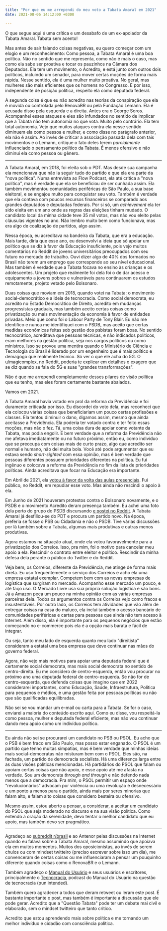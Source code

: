 ```yaml
---
title: "Por que eu me arrependi do meu voto a Tabata Amaral em 2021"
date: 2021-08-06 14:12:00 +0300

---
```


O que segue aqui é uma crítica e um desabafo de um ex-apoiador da Tabata Amaral. Tabata sem acento!

Mas antes de sair falando coisas negativas, eu quero começar com um elogio e um reconhecimento: Como pessoa, a Tabata Amaral é uma boa política. Não no sentido que me representa, como não é mais o caso, mas como ela sabe ser proativa e tocar os pauzinhos na Câmara dos Deputados. Ela tem um movimento, o Acredito, e está junto com outros dois políticos, incluindo um senador, para mover certas moções de forma mais rápida. Nesse sentido, ela é uma mulher muito proativa. No geral, mas mulheres são mais eficientes que os homens no Congresso. E por isso, independente de posição política, respeito ela como deputada federal.

A segunda coisa é que eu não acredito nas teorias da conspiração que ela é movida ou controlada pelo RenovaBR ou pela Fundação Lemann. Ela é acusada disso pela esquerda e a direita. Antes era o George Soros. Acompanhei esses ataques e eles são infundados no sentido de implicar que a Tabata não tem autonomia no que vota. Muito pelo contrário. Ela tem total autonomia. Vejo que muitos ataques contra ela nesse sentido diminuem ela como pessoa e mulher, e como disse no parágrafo anterior, ela não é assim. Ao invés de criticar a associação passada dela com tais movimentos e o Lemann, critique o fato deles terem *parcialmente* influenciado o pensamento político da Tabata. É menos ofensivo e não diminui ela como pessoa ou gênero.

---

A Tabata Amaral, em 2018, foi eleita sob o PDT. Mas desde sua campanha ela mencionava que não ia seguir tudo do partido e que ela era parte da "nova política". Numa entrevista ao Flow Podcast, ela até critica a "nova política", mas é verdade que ela se beneficiou de ser cunhada assim. Ela também movimentou comunidades periféricas de São Paulo, a sua base eleitoral, e se engajou muito para conquistar seu voto. Também é verdade que ela contava com poucos recursos financeiros se comparado aos grandes deputados e deputadas federais. Por si só, um *achievement* ela ter sido eleita em um ano onde as regras das eleições tinham mudado. O candidato local da minha cidade teve 35 mil votos, mas não vou eleito pelas cláusulas vigentes no ano. Não lembro muito bem como funcionava, mas era algo de coalização de partidos, algo assim.

Nessa época, eu acreditava na bandeira da Tabata, que era a educação. Mais tarde, diria que esse ano, eu desenvolvi a ideia que só apoiar um político que se diz à favor da Educação insuficiente, pois vejo muitos comentários no Reddit de jovens universitários preocupados com seu futuro no mercado de trabalho. Ouvi dizer algo de 40% dos formados no Brasil não terem um emprego que corresponde ao seu nível educacional. Mas também é verdade que a Tabata focava no ensino às crianças e os adolescentes. Um projeto que realmente foi dela foi o de dar acesso e equipamento a jovens pobres e vulneráveis para continuarem os estudos remotamente, projeto vetado pelo Bolsonaro.

Duas coisas que moviam em 2018, quando votei na Tabata: o movimento social-democrático e a ideia de tecnocracia. Como social democrata, eu acredito no Estado Democrático de Direito, acredito em mudanças progressistas graduais, mas também aceito certas coisas como privatização ou mais movimentação da economia à favor de entidades privadas. Meio que como foi o Labour Party de Tony Blair. Eu não me identifico e nunca me identifiquei com o PSDB, mas aceito que certas medidas econômicas feitas sob gestão dos psbistas foram boas. No sentido tecnocrático, acreditava que pessoas técnicas, e não indicados políticos, eram melhores na gestão política, seja nos cargos políticos ou como ministros. Isso se provou uma mentira quando o Ministério de Ciência e Tecnologia do Brasil é liderado por um engenheiro que é mais político e demagogo que realmente técnico. Só ver o que ele acha do 5G. O u/magicomplex, no Reddit, poderia te explicar em detalhes o exagero que se diz quando se fala do 5G e suas "grandes transformações".

Não é que me arrependi completamente desses pilares de visão política que eu tenho, mas eles foram certamente bastante abalados.

Vamos em 2021. 

A Tabata Amaral havia votado em prol da reforma da Previdência e foi duramente criticada por isso. Eu discordei do voto dela, mas reconheci que ela colocou várias coisas que beneficiariam um pouco certas profissões e classes. Ela tentou diminuir o dano, digamos assim, mesmo que ainda aceitasse a Previdência. Ela poderia ter votado contra e ter feito essas moções, mas não o fez. Tá, uma coisa dura de apoiar como votante da Tabata, mas podia engolir. É bem verdade que a reforma da Previdência não me afetava imediatamente ou no futuro próximo, então eu, como indivíduo que se preocupa com coisas mais de curto prazo, algo que acredito ser normal e humano, não dei muita bola. Você até pode argumentar que eu estava sendo *short-sighted* com essa opinião, mas é bem verdade que pessoas diferentes possuem prioridades diferentes na política. Eu fui ingênuo e colocava a reforma da Previdência no fim da lista de prioridades políticas. Ainda acreditava que focar na Educação era importante.

Em Abril de 2021, ela [votou à favor da volta das aulas presenciais](https://congressoemfoco.uol.com.br/legislativo/tabata-criticada-por-apoiar-urgencia-aulas-presenciais/). Fui público, no Reddit, em repudiar esse voto. Mas ainda não rescindi o apoio à ela.

Em Junho de 2021 houveram protestos contra o Bolsonaro novamente, e o PSDB e o movimento Acredito deram presença também. Eu achei uma foto dela perto do grupo do PSDB discursando [e postei no Reddit](https://www.reddit.com/r/brasil/comments/oe5vwj/tabata_amaral_movimento_acredito_desfiliada_do/). A Tabata Amaral já desfiliou-se do PDT e procura um partido novo. Na época, preferia se fosse o PSB ou Cidadania e não o PSDB. Tive várias discussões por lá também sobre a Tabata, algumas mais produtivas e outras menos produtivas.

Agora estamos na situação atual, onde ela votou favoravelmente para a privatização dos Correios. Isso, pra mim, foi o motivo para cancelar meu apoio a ela. Rescindir o contrato entre eleitor e político. Rescindir da minha defesa dela perante o público do Twitter e do Reddit.

Veja bem, os Correios, diferente da Previdência, me atinge de forma mais direta. Eu uso frequentemente o serviço dos Correios e acho ela uma empresa estatal exemplar. Competem bem com as novas empresas de logística que surgiram no mercado. Acompanho esse mercado um pouco, e até faço uso. O Mercado Livre usa sua própria solução logística e são bons. Já a Amazon peca um pouco na minha opinião com as várias empresas parceiras dela. Todos os argumentos contra os Correios vejo como fracos e insustentáveis. Por outro lado, os Correios tem atividades que vão além de entregar coisas na casa do maluco, ela inclui também o acesso bancário de comunidades periféricas e cartas para pessoas que ainda não tem acesso à Internet. Além disso, ela é importante para os pequenos negócios que estão começando no e-commerce pois ela é a opção mais barata e fácil de integrar. 

Ou seja, tanto meu lado de esquerda quanto meu lado "direitista" consideram a estatal uma boa empresa que deve continuar nas mãos do governo federal.

Agora, não vejo mais motivos para apoiar uma deputada federal que é certamente social democrata, mas mais social democrata no sentido de centro-direita. Eu me considero de centro-esquerda, então vou procurar no próximo ano uma deputada federal de centro-esquerda. Se não for de centro-esquerda, que defenda coisas que imagino que em 2022 considerarei importantes, como Educação, Saúde, Infraestrutura, Política para pequenos e médios, e uma gestão feita por pessoas políticas ou não que são qualificadas equilibradas.

Não sei se vou mandar um e-mail ou carta para a Tabata. Se for o caso, enviarei a maioria do conteúdo escrito aqui. Como eu disse, vou respeitá-la como pessoa, mulher e deputada federal eficiente, mas não vou continuar dando meu apoio como um indivíduo político.

---

Eu ainda não sei se procurarei um candidato no PSB ou PSOL. Eu acho que o PSB é bem fraco em São Paulo, mas posso estar enganado. O PSOL é um partido que tenho muitas simpatias, mas é bem verdade que minhas ideias mais social-democratas não misturam bem com o PSOL. Eles são, na fachada, um partido de democracia socialista. Há uma diferença larga entre as duas visões políticas mencionadas. Há partidários do PSOL que falam ou apoiam certas coisas que não apoio, e esse apoio até me afasta na verdade. Sou um democrata *through and through* e não defendo nada menos que a democracia. Pra mim, o PSOL permitir um espaço onde "revolucionários" advocam por violência ou uma revolução é desnecessário e um ponto a menos para o partido, ainda mais por seres minorias que falam alto, e falam alto coisas que considero besteira ou ofensivo.

Mesmo assim, estou aberto a pensar, a considerar, a aceitar um candidato do PSOL que seja moderado no discurso e na sua visão política. Como entendo a oração da serenidade, devo tentar o melhor candidato que eu apoio, mas também devo ser pragmático.

---

Agradeço ao [subreddit r/brasil](https://www.reddit.com/r/brasil/) e ao Antenor pelas discussões na Internet quando eu falava sobre a Tabata Amaral, mesmo assumindo que apoiava ela em muitos momentos. Muitos dos oposicionistas, ao invés de serem chulos ou com mindset twitteiro (preciso escrever sobre isso um dia), me convenceram de certas coisas ou me influenciaram a pensar um pouquinho diferente quando coisas como o RenovaBR e o Lemann.

Também agradeço o [Manual do Usuário](manualdousuario.net/) e seus usuários e escritores, principalmente o [Tecnocracia](https://manualdousuario.net/series/tecnocracia/), podcast do Manual do Usuário na questão de tecnocracia (pun intended).

Também quero agradecer a todos que deram retweet ou leram este post. É bastante importante o post, mas também é importante a discussão que ele pode gerar. Acredito que a "Questão Tabata" pode ter um debate mai civil e elaborado, sem o mindset twitteiro que tanto critico.

 Acredito que estou aprendendo mais sobre política e me tornando um melhor indivíduo e cidadão com consciência política.
